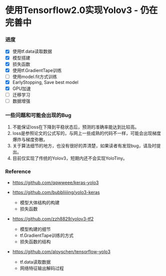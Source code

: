 # 使用Tensorflow2.0实现Yolov3 - 仍在完善中

### 进度

- [x] 使用tf.data读取数据
- [x] 模型搭建
- [x] 损失函数
- [x] 使用tf.GradientTape训练
- [ ] 使用model.fit方式训练
- [x] EarlyStopping, Save best model
- [x] GPU加速
- [ ] 迁移学习
- [ ] 数据增强

### 一些问题和可能会出现的Bug

1. 不能保证loss在下降到平稳状态后，预测的准确率能达到比较高。
2. loss是参照论文的公式写的，与网上一些成熟的代码不一样，可能会出现梯度爆炸与梯度弥散。
3. 关于算法细节的地方，也没有很好的弄清楚，如果读者有发现bug，请及时提出。
4. 目前仅实现了传统的Yolov3，短期内还不会实现YoloTiny。

### Reference

- https://github.com/qqwweee/keras-yolo3
- https://github.com/bubbliiiing/yolo3-keras
	- 模型大体结构的构建
	- 损失函数

- https://github.com/zzh8829/yolov3-tf2
  - 模型构建的细节
  - tf.GradientTape训练的方式
  - 损失函数的结构

- https://github.com/aloyschen/tensorflow-yolo3
  - tf.data读取数据
  - 网络特征输出解码过程

